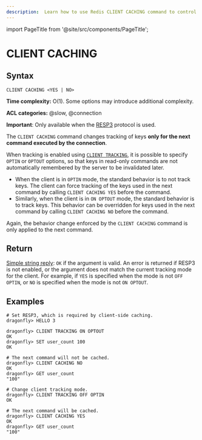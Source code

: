 ```yaml
---
description:  Learn how to use Redis CLIENT CACHING command to control server-assisted client side caching for the connection.
---
```


import PageTitle from '@site/src/components/PageTitle';

# CLIENT CACHING

<PageTitle title="CLIENT CACHING Command (Documentation) | Dragonfly" />

## Syntax

    CLIENT CACHING <YES | NO>

**Time complexity:** O(1). Some options may introduce additional complexity.

**ACL categories:** @slow, @connection

**Important**: Only available when the [RESP3](https://github.com/redis/redis-specifications/blob/master/protocol/RESP3.md) protocol is used.

The `CLIENT CACHING` command changes tracking of keys **only for the next command executed by the connection**.

When tracking is enabled using [`CLIENT TRACKING`](./client-tracking.md), it is possible to specify `OPTIN` or `OPTOUT` options,
so that keys in read-only commands are not automatically remembered by the server to be invalidated later.

- When the client is in `OPTIN` mode, the standard behavior is to not track keys.
  The client can force tracking of the keys used in the next command by calling `CLIENT CACHING YES` before the command.
- Similarly, when the client is in `ON OPTOUT` mode, the standard behavior is to track keys.
  This behavior can be overridden for keys used in the next command by calling `CLIENT CACHING NO` before the command.

Again, the behavior change enforced by the `CLIENT CACHING` command is only applied to the next command.

## Return

[Simple string reply](https://redis.io/docs/latest/develop/reference/protocol-spec/#simple-strings): `OK` if the argument is valid.
An error is returned if RESP3 is not enabled, or the argument does not match the current tracking mode for the client.
For example, if `YES` is specified when the mode is not `OFF OPTIN`, or `NO` is specified when the mode is not `ON OPTOUT`.

## Examples

```shell
# Set RESP3, which is required by client-side caching.
dragonfly> HELLO 3

dragonfly> CLIENT TRACKING ON OPTOUT
OK
dragonfly> SET user_count 100
OK

# The next command will not be cached.
dragonfly> CLIENT CACHING NO
OK
dragonfly> GET user_count
"100"

# Change client tracking mode.
dragonfly> CLIENT TRACKING OFF OPTIN
OK

# The next command will be cached.
dragonfly> CLIENT CACHING YES
OK
dragonfly> GET user_count
"100"
```
